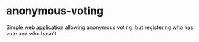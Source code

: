 # anonymous-voting

Simple web application allowing anonymous voting, but registering who has vote and who hasn't.

